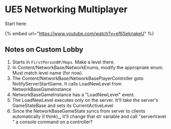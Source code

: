 # UE5 Networking Multiplayer

Start here:

{% embed url="https://www.youtube.com/watch?v=ef6SeknakeU" %}

## Notes on Custom Lobby
1. Starts in `FirstPersonBP/Maps`. Make a level there.
2. In Content/NetworkBase/NetworkEnums, modify the appropriate enum. Must match level name (for now).
3. The Content/NetworkBase/NetworkBasePlayerController goto NotifyServerStartGame. It calls LoadNewLevel from NetworkBaseGameInstance
4. NetworkBaseGameInstance has a "LoadNewLevel" event. 
5. The LoadNewLevel executes only on the server. It'll take the server's GameStateBase and sets its CurrentActiveLevel
6. Since the NetworkBaseGameState syncs from server to clients automatically (I think)_, it'll change that str variable and call "servertravel <levelname>" a console command on a controller?
